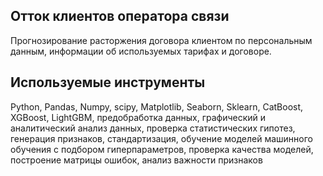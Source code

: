 ## Отток клиентов оператора связи
Прогнозирование расторжения договора клиентом по персональным данным, информации об используемых тарифах и договоре.
## Используемые инструменты
Python, Pandas, Numpy, scipy, Matplotlib, Seaborn, Sklearn, CatBoost, XGBoost, LightGBM,  предобработка данных, графический и аналитический анализ данных, проверка статистических гипотез, генерация признаков, стандартизация, обучение моделей машинного обучения с подбором гиперпараметров, проверка качества моделей, построение матрицы ошибок, анализ важности признаков
